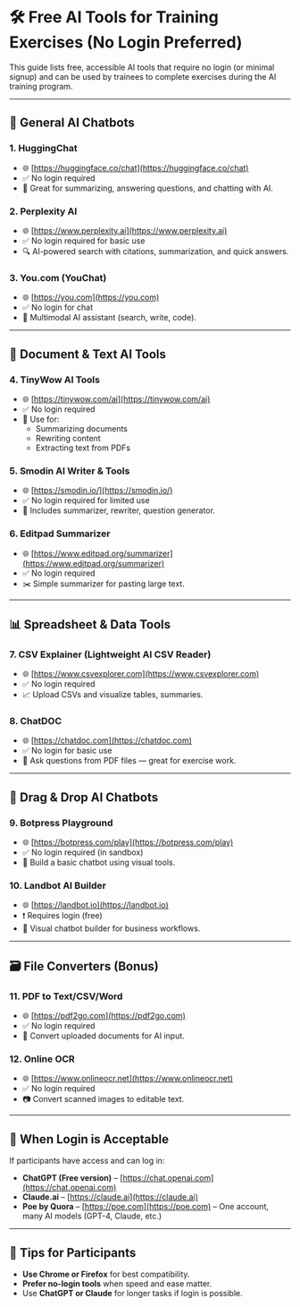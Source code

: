 # 🛠️ Free AI Tools for Training Exercises (No Login Preferred)

This guide lists free, accessible AI tools that require no login (or minimal signup) and can be used by trainees to complete exercises during the AI training program.

---

## 🧠 General AI Chatbots

### 1. **HuggingChat**
- 🌐 [https://huggingface.co/chat](https://huggingface.co/chat)
- ✅ No login required
- 💬 Great for summarizing, answering questions, and chatting with AI.

### 2. **Perplexity AI**
- 🌐 [https://www.perplexity.ai](https://www.perplexity.ai)
- ✅ No login required for basic use
- 🔍 AI-powered search with citations, summarization, and quick answers.

### 3. **You.com (YouChat)**
- 🌐 [https://you.com](https://you.com)
- ✅ No login for chat
- 🧠 Multimodal AI assistant (search, write, code).

---

## 📄 Document & Text AI Tools

### 4. **TinyWow AI Tools**
- 🌐 [https://tinywow.com/ai](https://tinywow.com/ai)
- ✅ No login required
- 📎 Use for:
  - Summarizing documents
  - Rewriting content
  - Extracting text from PDFs

### 5. **Smodin AI Writer & Tools**
- 🌐 [https://smodin.io/](https://smodin.io/)
- ✅ No login required for limited use
- 📝 Includes summarizer, rewriter, question generator.

### 6. **Editpad Summarizer**
- 🌐 [https://www.editpad.org/summarizer](https://www.editpad.org/summarizer)
- ✅ No login required
- ✂️ Simple summarizer for pasting large text.

---

## 📊 Spreadsheet & Data Tools

### 7. **CSV Explainer (Lightweight AI CSV Reader)**
- 🌐 [https://www.csvexplorer.com](https://www.csvexplorer.com)
- ✅ No login required
- 📈 Upload CSVs and visualize tables, summaries.

### 8. **ChatDOC**
- 🌐 [https://chatdoc.com](https://chatdoc.com)
- ✅ No login for basic use
- 📄 Ask questions from PDF files — great for exercise work.

---

## 🧱 Drag & Drop AI Chatbots

### 9. **Botpress Playground**
- 🌐 [https://botpress.com/play](https://botpress.com/play)
- ✅ No login required (in sandbox)
- 🤖 Build a basic chatbot using visual tools.

### 10. **Landbot AI Builder**
- 🌐 [https://landbot.io](https://landbot.io)
- ❗ Requires login (free)
- 🧩 Visual chatbot builder for business workflows.

---

## 🗃️ File Converters (Bonus)

### 11. **PDF to Text/CSV/Word**
- 🌐 [https://pdf2go.com](https://pdf2go.com)
- ✅ No login required
- 🔁 Convert uploaded documents for AI input.

### 12. **Online OCR**
- 🌐 [https://www.onlineocr.net](https://www.onlineocr.net)
- ✅ No login required
- 📷 Convert scanned images to editable text.

---

## 🔐 When Login is Acceptable

If participants have access and can log in:

- **ChatGPT (Free version)** – [https://chat.openai.com](https://chat.openai.com)
- **Claude.ai** – [https://claude.ai](https://claude.ai)
- **Poe by Quora** – [https://poe.com](https://poe.com) – One account, many AI models (GPT-4, Claude, etc.)

---

## 📌 Tips for Participants

- **Use Chrome or Firefox** for best compatibility.
- **Prefer no-login tools** when speed and ease matter.
- Use **ChatGPT or Claude** for longer tasks if login is possible.

